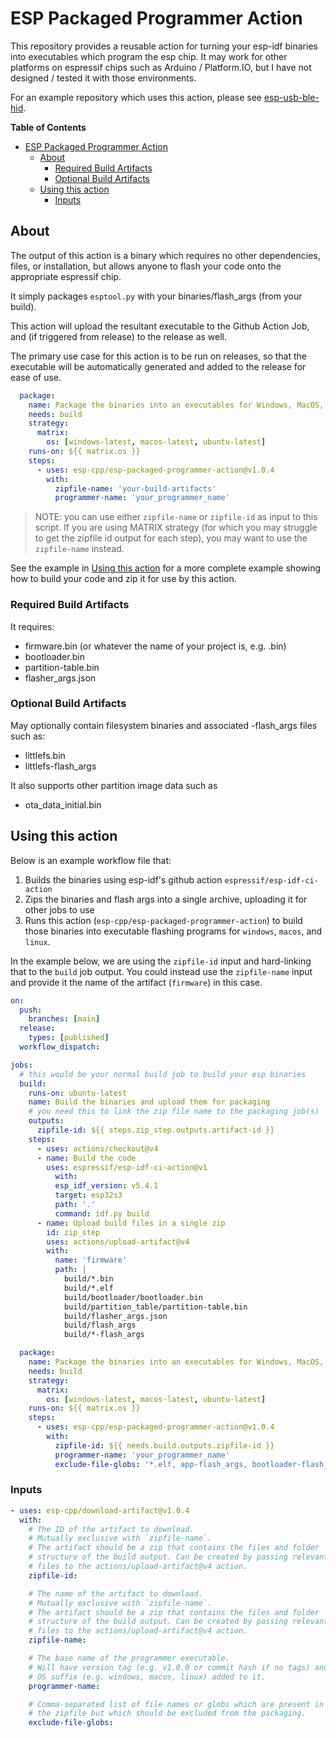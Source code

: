 # ESP Packaged Programmer Action

This repository provides a reusable action for turning your esp-idf binaries
into executables which program the esp chip. It may work for other platforms on
espressif chips such as Arduino / Platform.IO, but I have not designed / tested
it with those environments.

For an example repository which uses this action, please see
[esp-usb-ble-hid](https://github.com/finger563/esp-usb-ble-hid).

<!-- markdown-toc start - Don't edit this section. Run M-x markdown-toc-refresh-toc -->
**Table of Contents**

- [ESP Packaged Programmer Action](#esp-packaged-programmer-action)
  - [About](#about)
    - [Required Build Artifacts](#required-build-artifacts)
    - [Optional Build Artifacts](#optional-build-artifacts)
  - [Using this action](#using-this-action)
    - [Inputs](#inputs)

<!-- markdown-toc end -->

## About

The output of this action is a binary which requires no other dependencies,
files, or installation, but allows anyone to flash your code onto the
appropriate espressif chip.

It simply packages `esptool.py` with your binaries/flash_args (from your build).

This action will upload the resultant executable to the Github Action Job, and
(if triggered from release) to the release as well.

The primary use case for this action is to be run on releases, so that the
executable will be automatically generated and added to the release for ease of
use.

```yaml
  package:
    name: Package the binaries into an executables for Windows, MacOS, and Linux (Ubuntu)
    needs: build
    strategy:
      matrix:
        os: [windows-latest, macos-latest, ubuntu-latest]
    runs-on: ${{ matrix.os }}
    steps:
      - uses: esp-cpp/esp-packaged-programmer-action@v1.0.4
        with:
          zipfile-name: 'your-build-artifacts'
          programmer-name: 'your_programmer_name'
```

> NOTE: you can use either `zipfile-name` or `zipfile-id` as input to this
> script. If you are using MATRIX strategy (for which you may struggle to get
> the zipfile id output for each step), you may want to use the `zipfile-name`
> instead.

See the example in [Using this action](#using-this-action) for a more complete
example showing how to build your code and zip it for use by this action.

### Required Build Artifacts

It requires:
- firmware.bin (or whatever the name of your project is, e.g. <project-name>.bin)
- bootloader.bin
- partition-table.bin
- flasher_args.json

### Optional Build Artifacts

May optionally contain filesystem binaries and associated -flash_args files such as:
- littlefs.bin
- littlefs-flash_args

It also supports other partition image data such as
- ota_data_initial.bin

## Using this action

Below is an example workflow file that:

1. Builds the binaries using esp-idf's github action `espressif/esp-idf-ci-action`
2. Zips the binaries and flash args into a single archive, uploading it for other jobs to use
3. Runs this action (`esp-cpp/esp-packaged-programmer-action`) to build those
   binaries into executable flashing programs for `windows`, `macos`, and
   `linux`.

In the example below, we are using the `zipfile-id` input and hard-linking that
to the `build` job output. You could instead use the `zipfile-name` input and
provide it the name of the artifact (`firmware`) in this case.

```yaml
on: 
  push:
    branches: [main]
  release:
    types: [published]
  workflow_dispatch:

jobs:
  # this would be your normal build job to build your esp binaries
  build:
    runs-on: ubuntu-latest
    name: Build the binaries and upload them for packaging
    # you need this to link the zip file name to the packaging job(s)
    outputs:
      zipfile-id: ${{ steps.zip_step.outputs.artifact-id }}
    steps:
      - uses: actions/checkout@v4
      - name: Build the code
        uses: espressif/esp-idf-ci-action@v1
          with:
          esp_idf_version: v5.4.1
          target: esp32s3
          path: '.'
          command: idf.py build
      - name: Upload build files in a single zip
        id: zip_step
        uses: actions/upload-artifact@v4
        with:
          name: 'firmware'
          path: |
            build/*.bin
            build/*.elf
            build/bootloader/bootloader.bin
            build/partition_table/partition-table.bin
            build/flasher_args.json
            build/flash_args
            build/*-flash_args

  package:
    name: Package the binaries into an executables for Windows, MacOS, and Linux (Ubuntu)
    needs: build
    strategy:
      matrix:
        os: [windows-latest, macos-latest, ubuntu-latest]
    runs-on: ${{ matrix.os }}
    steps:
      - uses: esp-cpp/esp-packaged-programmer-action@v1.0.4
        with:
          zipfile-id: ${{ needs.build.outputs.zipfile-id }}
          programmer-name: 'your_programmer_name'
          exclude-file-globs: '*.elf, app-flash_args, bootloader-flash_args, partition-table-flash_args'
```

### Inputs

```yaml
- uses: esp-cpp/download-artifact@v1.0.4
  with:
    # The ID of the artifact to download. 
    # Mutually exclusive with `zipfile-name`. 
    # The artifact should be a zip that contains the files and folder 
    # structure of the build output. Can be created by passing relevant 
    # files to the actions/upload-artifact@v4 action.
    zipfile-id:

    # The name of the artifact to download. 
    # Mutually exclusive with `zipfile-name`. 
    # The artifact should be a zip that contains the files and folder 
    # structure of the build output. Can be created by passing relevant 
    # files to the actions/upload-artifact@v4 action.
    zipfile-name:

    # The base name of the programmer executable. 
    # Will have version tag (e.g. v1.0.0 or commit hash if no tags) and 
    # OS suffix (e.g. windows, macos, linux) added to it.
    programmer-name:

    # Comma-separated list of file names or globs which are present in 
    # the zipfile but which should be excluded from the packaging. 
    exclude-file-globs:
```
